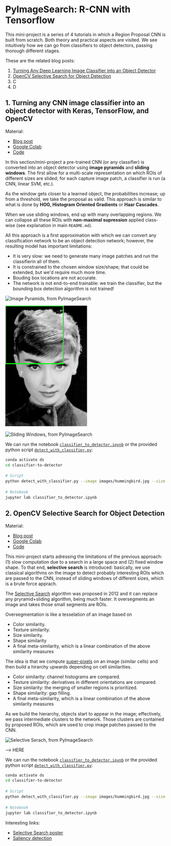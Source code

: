 # PyImageSearch: R-CNN with Tensorflow

This mini-project is a series of 4 tutorials in which a Region Proposal CNN is built from scratch. Both theory and practical aspects are visited. We see intuitively how we can go from classifiers to object detectors, passing thorough different stages.

These are the related blog posts:

1. [Turning Any Deep Learning Image Classifier into an Object Detector](https://pyimagesearch.mykajabi.com/products/pyimagesearch-university-full-access-plan/categories/4727361/posts/2147742271)
2. [OpenCV Selective Search for Object Detection](https://pyimagesearch.com/2020/06/29/opencv-selective-search-for-object-detection/?_ga=2.24076154.1576899293.1684317349-844635163.1684131075)
3. C
4. D

## 1. Turning any CNN image classifier into an object detector with Keras, TensorFlow, and OpenCV

Material:

- [Blog post](https://www.pyimagesearch.com/2020/06/22/turning-any-cnn-image-classifier-into-an-object-detector-with-keras-tensorflow-and-opencv/?_ga=2.36459488.1576899293.1684317349-844635163.1684131075)
- [Google Colab](https://colab.research.google.com/drive/1MrgG83e-XGSEKlVLrHB7gT1tJ5PHeu-m?usp=sharing)
- [Code](https://pyimagesearch-code-downloads.s3-us-west-2.amazonaws.com/classifier-to-detector/classifier-to-detector.zip)

In this section/mini-project a pre-trained CNN (or any classifier) is converted into an object detector using **image pyramids** and **sliding windows**. The first allow for a multi-scale representation on which ROIs of different sizes are slided; for each capture image patch, a classifier is run (a CNN, linear SVM, etc.).

As the window gets closer to a learned object, the probabilities increase; up from a threshold, we take the proposal as valid. This approach is similar to what is done by **HOG, Histogram Oriented Gradients** or **Haar Cascades**.

When we use sliding windows, end up with many overlapping regions. We can collapse all these ROIs with **non-maximal supression** applied class-wise (see explanation in main `README.md`).

All this approach is a first approximation with which we can convert any classification network to be an object detection network; however, the resulting model has important limitations:

- It is very slow: we need to generate many image patches and run the classifierin all of them.
- It is constrained to the chosen window size/shape; that could be extended, but we'd require much more time.
- Bouding box locations are not accurate.
- The network is not end-to-end trainable: we train the classifier, but the bounding box detection algorithm is not trained!

![Image Pyramids, from PyImageSearch](./pics/image_pyramids.jpg)

![Sliding Windows, from PyImageSearch](./pics/sliding_window_example.gif)

![Sliding Windows, from PyImageSearch](./pics/sliding_window_approach.jpg)

We can run the notebook [`classifier_to_detector.ipynb`](./classifier-to-detector/classifier_to_detector.ipynb) or the provided python script [`detect_with_classifier.py`](./classifier-to-detector/detect_with_classifier.py):

```bash
conda activate ds
cd classifier-to-detector

# Script
python detect_with_classifier.py --image images/hummingbird.jpg --size "(250, 250)"

# Notebook
jupyter lab classifier_to_detector.ipynb
```

## 2. OpenCV Selective Search for Object Detection

Material:

- [Blog post](https://www.pyimagesearch.com/2020/06/29/opencv-selective-search-for-object-detection/?_ga=2.258874826.1576899293.1684317349-844635163.1684131075)
- [Google Colab](https://colab.research.google.com/drive/1irBEGter1EPoPTIIMrNkJKMWLeZZhOFP?usp=sharing)
- [Code](https://pyimagesearch-code-downloads.s3-us-west-2.amazonaws.com/opencv-selective-search/opencv-selective-search.zip)

This mini-project starts adressing the limitations of the previous approach: (1) slow computation due to a search in a large space and (2) fixed window shape. To that end, **selective search** is introduced: basically, we use classical algorithms on the image to detect probably interesting ROIs which are passed to the CNN, instead of sliding windows of different sizes, which is a brute force apprach.

The [Selective Search](http://www.huppelen.nl/publications/selectiveSearchDraft.pdf) algorithm was proposed in 2012 and it can replace any pryramid+sliding algorithm, being much faster. It oversegments an image and takes those small segments are ROIs.

Oversegmentation is like a tesselation of an image based on

- Color similarity.
- Texture similarity.
- Size similarity. 
- Shape similarity
- A final meta-similarity, which is a linear combination of the above similarity measures

The idea is that we compute [super-pixels](https://pyimagesearch.com/tag/superpixel/) on an image (similar cells) and then build a hirarchy upwards depending on cell similarities.

- Color similarity: channel histograms are compared.
- Texture similarity: derivatives in different orientations are compared.
- Size similarity: the merging of smaller regions is prioritized.
- Shape similarity: gap filling.
- A final meta-similarity, which is a linear combination of the above similarity measures

As we build the hierarchy, objects start to appear in the image; effectively, we pass intermediate clusters to the network. Those clusters are contained by proposed ROIs, which are used to crop image patches passed to the CNN.

![Selective Serach, from PyImageSearch](./pics/selective_search.jpg)

--> HERE

We can run the notebook [`classifier_to_detector.ipynb`](./classifier-to-detector/classifier_to_detector.ipynb) or the provided python script [`detect_with_classifier.py`](./classifier-to-detector/detect_with_classifier.py):

```bash
conda activate ds
cd classifier-to-detector

# Script
python detect_with_classifier.py --image images/hummingbird.jpg --size "(250, 250)"

# Notebook
jupyter lab classifier_to_detector.ipynb
```

Interesting links:

- [Selective Search poster](https://www.koen.me/research/pub/vandesande-iccv2011-poster.pdf)
- [Saliency detection](https://pyimagesearch.com/2018/07/16/opencv-saliency-detection/)
